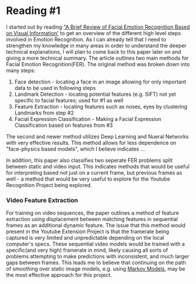# Reading #1

I started out by reading ["A Brief Review of Facial Emotion Recognition Based on Visual Information'](https://www.ncbi.nlm.nih.gov/pmc/articles/PMC5856145/pdf/sensors-18-00401.pdf) to get an overview of the different high level steps involved in Emotion Recognition. As I can already tell that I need to strengthen my knowledge in many areas in order to understand the deeper technical explanations, I will plan to come back to this paper later on and giving a more technical summary. The article outlines two main methods for Facial Emotion Recognition(FER). The original method was broken down into many steps: 

1. Face detection - locating a face in an image allowing for only important data to be used in following steps
2. Landmark Detection - locating potential features (e.g. SIFT) not yet specific to facial features; used for #1 as well
3. Feature Extraction - locating features such as noses, eyes by clustering Landmarks from step #2
4. Facial Expression Classification - Making a Facial Expression Classification based on features from #3


The second and newer method utilizes Deep Learning and Nueral Networks with very effective results. This method allows for less dependence on "face-physics based models", which I believe indicates ...

In addition, this paper also classifies two seperate FER problems split between static and video input. This indicates methods that would be useful for interpreting based not just on a current frame, but previous frames as well - a method that would be very useful to explore for the Youtube Recognition Project being explored.  

### Video Feature Extraction

For training on video sequences, the paper outlines a method of feature extraction using displacement between matching features in sequential frames as an additional dynamic feature. The issue that this method would present in the Youtube Extension Project is that the framerate being captured is very limited and unpredictable depending on the local computer's specs. These sequential video models would be trained with a specific(and very high)  framerate in mind, likely causing all sorts of problems attempting to make predictions with inconsistent, and much larger gaps between frames. This leads me to believe that continuing on the path of smoothing over static image models, e.g. using [Markov Models](https://github.com/ryanknauer/CPSC448/blob/master/YoutubeExtension/Markov.md), may be the most effective approach for this project. 
